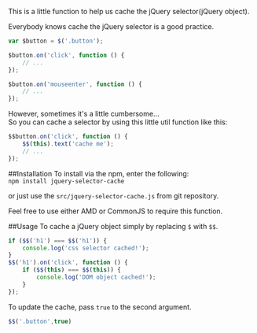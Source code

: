 This is a little function to help us cache the jQuery selector(jQuery object).

Everybody knows cache the jQuery selector is a good practice.

```js
var $button = $('.button');

$button.on('click', function () {
    // ...
});

$button.on('mouseenter', function () {
    // ...
});
```

However, sometimes it's a little cumbersome...  
So you can cache a selector by using this little util function like this:

```js
$$button.on('click', function () {
    $$(this).text('cache me');
    // ...
});
```


##Installation
To install via the npm, enter the following:  
`npm install jquery-selector-cache`

or just use the `src/jquery-selector-cache.js` from git repository.

Feel free to use either AMD or CommonJS to require this function.


##Usage
To cache a jQuery object simply by replacing `$` with `$$`.

```js
if ($$('h1') === $$('h1')) {
    console.log('css selector cached!');
}
$$('h1').on('click', function () {
    if ($$(this) === $$(this)) {
        console.log('DOM object cached!');
    }
});
```

To update the cache, pass `true` to the second argument. 

```js
$$('.button',true)
```